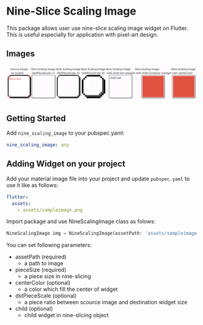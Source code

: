 # Nine-Slice Scaling Image
This package allows user use nine-slice scaling image widget on Flutter.
This is useful especially for application with pixel-art design. 

## Images
![Widget samples](https://github.com/mikanbox/nine_scaling_image/blob/main/resources/widget_samples.png?raw=true) 


## Getting Started
Add `nine_scaling_image` to your pubspec.yaml:
```yaml
nine_scaling_image: any
```

## Adding Widget on your project
Add your material image file into your project and update `pubspec.yaml` to use it like as follows:
```yaml
flutter:
  assets:
    - assets/sampleimage.png
```

Import package and use NineScalingImage class as folows:
```dart
NineScalingImage img = NineScalingImage(assetPath: 'assets/sampleimage.png', pieceSize: const Size.square(5));
```

You can set following parameters:
- assetPath (required)
  - a path to image
- pieceSize (required)
  - a piece size in nine-slicing
- centerColor (optional)
  - a color which fill the center of widget
- dstPieceScale (optional)
  - a piece ratio between scource image and destination widget size
- child (optional)
  - child widget in nine-slicing object


